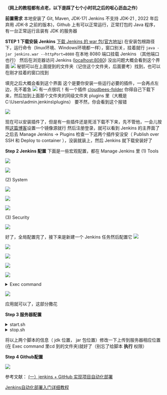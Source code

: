 **（网上的教程都有点老，以下是踩了七个小时坑之后的呕心沥血之作）**

**前置需求**
本地安装了 Git, Maven, JDK-17( Jenkins 不支持 JDK-21 , 2022 年后弃用 JDK-8 之前的版本)，Github 上有可以正常运行，正常打包的 Java 程序，有一台正常运行且装有 JDK 的服务器

**STEP 1 下载安装 Jenkins**
[下载 Jenkins 的 war 包(官方地址)](https://www.jenkins.io/zh/download/)
在安装包根路径下，运行命令（linux环境、Windows环境都一样），窗口别关，挂着就行
`java -jar jenkins.war --httpPort=8080` 
在本地 8080 端口挂载 Jenkins （其他端口也行）
然后在浏览器访问  Jenkins ([localhost:8080](http://localhost:8080/))
没出问题大概会看到这个界面
![](https://img2024.cnblogs.com/blog/2996516/202406/2996516-20240613145434041-1588394623.png)
秘钥可以在上面提到的文件夹（记住这个文件夹，后面要考）找到，也可以在刚才挂着的窗口找到

填完之后大概会看到这个界面
这个是要你安装一些运行必要的插件，一会再点左边，先不着急
![](https://img2024.cnblogs.com/blog/2996516/202406/2996516-20240613145943627-1312827662.png)
有一点很坑！有一个插件 [cloudbees-folder](https://updates.jenkins-ci.org/download/plugins/cloudbees-folder/) 你得自己下载下来，然后加到上面那个文件夹的同级文件夹 plugins 里（大概是C:\Users\admin\.jenkins\plugins）
要不然，你会看到这个报错

![](https://img2024.cnblogs.com/blog/2996516/202406/2996516-20240613151620425-1680233051.png)

现在可以安装插件了，但是有一些插件还是死活下载不下来，先不管他，一会儿按照[这篇博客](http://testingpai.com/article/1604671047314)设置一个镜像源就行
然后注册登录，就可以看到 Jenkins 的主界面了
之后去 Manage Jenkins -> Plugins 检查一下这两个插件安没安（ Publish over SSH 和 Deploy to container ），没装就装上，然后 Jenkins 就下载安装好了

**Step 2 Jenkins 配置**
下面是一些宏观配置，都在 Manage Jenkins 里
(1) Tools

![](https://img2024.cnblogs.com/blog/2996516/202406/2996516-20240613155319589-1108357895.png)

![](https://img2024.cnblogs.com/blog/2996516/202406/2996516-20240613155334869-1640815705.png)

(2) System

![](https://img2024.cnblogs.com/blog/2996516/202406/2996516-20240613155634176-1408695313.png)

![](https://img2024.cnblogs.com/blog/2996516/202406/2996516-20240613162954882-589953223.png)

![](https://img2024.cnblogs.com/blog/2996516/202406/2996516-20240613155725284-1322980395.png)

(3) Security

![](https://img2024.cnblogs.com/blog/2996516/202406/2996516-20240613155803000-1500954550.png)

好了，全局配置完了，接下来是新建一个 Jenkins 任务然后配置它
![](https://img2024.cnblogs.com/blog/2996516/202406/2996516-20240613161143387-1701842076.png)

![](https://img2024.cnblogs.com/blog/2996516/202406/2996516-20240613161206173-1457969486.png)

![](https://img2024.cnblogs.com/blog/2996516/202406/2996516-20240613161226023-337554310.png)

![](https://img2024.cnblogs.com/blog/2996516/202406/2996516-20240613161351424-1726670307.png)

![](https://img2024.cnblogs.com/blog/2996516/202406/2996516-20240613163021909-438226288.png)

<details>
<summary>Exec command</summary>

```
cd /java/app
sed -i 's/\r$//' stop.sh
sed -i 's/\r$//' start.sh
./stop.sh
./start.sh
```
</details>

![](https://img2024.cnblogs.com/blog/2996516/202406/2996516-20240613163028451-648786299.png)

应用就可以了，这部分撒花

**Step 3 服务器配置**
<details>
<summary>start.sh</summary>

```
#!/bin/bash
export JAVA_HOME=/java/jdk/jdk1.8.0_221
echo ${JAVA_HOME}
echo 'Start the program : JenkinsTest-0.0.1-SNAPSHOT.jar' 
chmod 777 /home/ldp/app/JenkinsTest-0.0.1-SNAPSHOT.jar
echo '-------Starting-------' 
cd /java/jar
nohup ${JAVA_HOME}/bin/java -jar JenkinsTest-0.0.1-SNAPSHOT.jar &
echo 'start success'
```
</details>
<details>
<summary>stop.sh</summary>

```
#!/bin/bash
echo "Stop Procedure : JenkinsTest-0.0.1-SNAPSHOT.jar"
pid=`ps -ef |grep java|grep JenkinsTest-0.0.1-SNAPSHOT.jar|awk '{print $2}'`
echo 'old Procedure pid:'$pid
if [ -n "$pid" ]
then
kill -9 $pid
fi
```
</details>

将以上两个脚本的信息（ jdk 位置， jar 包位置）修改一下上传到服务器相应位置(在 Exec command 里cd 到的文件夹)就好了（别忘了给脚本 **执行** 权限）

**Step 4 Github配置**

![](https://img2024.cnblogs.com/blog/2996516/202406/2996516-20240613164425568-1747414512.png)

参考文献：
[(一）jenkins + GitHub 实现项目自动化部署](https://blog.csdn.net/w6990548/article/details/106242009)

[Jenkins自动化部署入门详细教程](https://www.cnblogs.com/wfd360/p/11314697.html)

